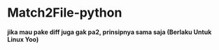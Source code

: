 # Match2File-python

<b> jika mau pake diff juga gak pa2, prinsipnya sama saja (Berlaku Untuk Linux Yoo)
